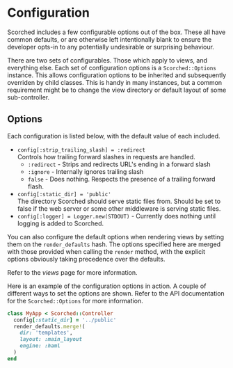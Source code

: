 Configuration
=============

Scorched includes a few configurable options out of the box. These all have common defaults, or are otherwise left intentionally blank to ensure the developer opts-in to any potentially undesirable or surprising behaviour.

There are two sets of configurables. Those which apply to views, and everything else. Each set of configuration options is a `Scorched::Options` instance. This allows configuration options to be inherited and subsequently overriden by child classes. This is handy in many instances, but a common requirement might be to change the view directory or default layout of some sub-controller.

Options
-------

Each configuration is listed below, with the default value of each included.

* `config[:strip_trailing_slash] = :redirect`  
    Controls how trailing forward slashes in requests are handled.
    * `:redirect` - Strips and redirects URL's ending in a forward slash
    * `:ignore` - Internally ignores trailing slash
    * `false` - Does nothing. Respects the presence of a trailing forward flash.
* `config[:static_dir] = 'public'`  
    The directory Scorched should serve static files from. Should be set to false if the web server or some other middleware is serving static files.
* `config[:logger] = Logger.new(STDOUT)` - Currently does nothing until logging is added to Scorched.

You can also configure the default options when rendering views by setting them on the `render_defaults` hash. The options specified here are merged with those provided when calling the `render` method, with the explicit options obviously taking precedence over the defaults.

Refer to the _views_ page for more information.

Here is an example of the configuration options in action. A couple of different ways to set the options are shown. Refer to the API documentation for the `Scorched::Options` for more information.

```ruby
class MyApp < Scorched::Controller
  config[:static_dir] = '../public'
  render_defaults.merge!(
    dir: 'templates',
    layout: :main_layout
    engine: :haml
  )
end
```